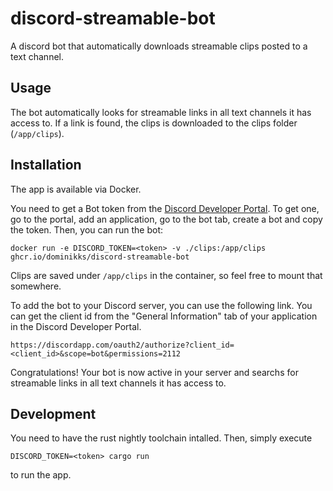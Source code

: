 # discord-streamable-bot

A discord bot that automatically downloads streamable clips posted to a text channel.

## Usage

The bot automatically looks for streamable links in all text channels it has access to.
If a link is found, the clips is downloaded to the clips folder (`/app/clips`).

## Installation

The app is available via Docker.

You need to get a Bot token from the [Discord Developer Portal](https://discord.com/developers/applications).
To get one, go to the portal, add an application, go to the bot tab, create a bot and copy the token.
Then, you can run the bot:

```
docker run -e DISCORD_TOKEN=<token> -v ./clips:/app/clips ghcr.io/dominikks/discord-streamable-bot
```

Clips are saved under `/app/clips` in the container, so feel free to mount that somewhere.

To add the bot to your Discord server, you can use the following link.
You can get the client id from the "General Information" tab of your application in the Discord Developer Portal.

```
https://discordapp.com/oauth2/authorize?client_id=<client_id>&scope=bot&permissions=2112
```

Congratulations!
Your bot is now active in your server and searchs for streamable links in all text channels it has access to.

## Development

You need to have the rust nightly toolchain intalled.
Then, simply execute

```
DISCORD_TOKEN=<token> cargo run
```

to run the app.
